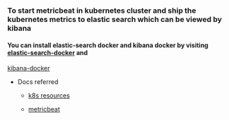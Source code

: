 ### To start metricbeat in kubernetes cluster and ship the kubernetes metrics to elastic search which can be viewed by kibana

#### You can install elastic-search docker and kibana docker by visiting [elastic-search-docker](https://github.com/codeaprendiz/ansible-kitchen/tree/master/playbooks/roles/elastic-search-cluster-docker) and 
[kibana-docker](https://github.com/codeaprendiz/ansible-kitchen/tree/master/playbooks/roles/kibana-docker)

- Docs referred

    - [k8s resources](https://raw.githubusercontent.com/elastic/beats/7.8/deploy/kubernetes/metricbeat-kubernetes.yaml)

    - [metricbeat](https://www.elastic.co/guide/en/beats/metricbeat/current/metricbeat-reference-yml.html)

